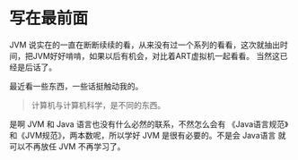 # 写在最前面

JVM 说实在的一直在断断续续的看，从来没有过一个系列的看看，这次就抽出时间，把JVM好好啃啃，如果以后有机会，对比着ART虚拟机一起看看。
当然这已经是后话了。

最近看一些东西，一些话挺触动我的。

> 计算机与计算机科学，是不同的东西。

是啊 JVM 和 Java 语言也没有什么必然的联系，不然怎么会有 《Java语言规范》和《JVM规范》，两本数呢，所以学好 JVM 是很有必要的。不是会 Java语言 就可以不再放任 JVM 不再学习了。


